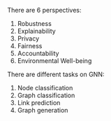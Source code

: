 

There are 6 perspectives:
1. Robustness
2. Explainability
3. Privacy 
4. Fairness
5. Accountability 
6. Environmental Well-being


There are different tasks on GNN:
1. Node classification
2. Graph classification
3. Link prediction
4. Graph generation